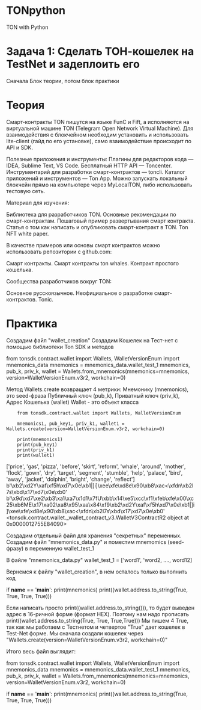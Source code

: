 # TONpython
TON with Python 


# Задача 1: Сделать ТОН-кошелек на TestNet и задеплоить его
Сначала Блок теории, потом блок практики


# Теория
Смарт-контракты TON пишутся на языке FunC и Fift, а исполняются на виртуальной машине TON (Telegram Open Network Virtual Machine).
Для взаимодействия с блокчейном необходим установить и использовать lite-client (гайд по его установке), само взаимодействие происходит по API и SDK.



Полезные приложения и инструменты:
Плагины для редакторов кода — IDEA, Sublime Text, VS Code.
Бесплатный HTTP API — Toncenter.
Инструментарий для разработки смарт-контрактов — toncli.
Каталог приложений и инструментов — Ton App.
Можно запускать локальный блокчейн прямо на компьютере через MyLocalTON, либо использовать тестовую сеть.

Материал для изучения:

Библиотека для разработчиков TON.
Основные рекомендации по смарт-контрактам.
Пошаговый пример развертывания смарт контракта.
Статья о том как написать и опубликовать смарт-контракт в TON.
Ton NFT white paper.

В качестве примеров или основы смарт контрактов можно использовать репозитории с github.com:

Смарт контракты.
Смарт контракты ton whales.
Контракт простого кошелька.

Сообщества разработчиков вокруг TON:

Основное русскоязычное.
Неофициальное о разработке смарт-контрактов.
Tonic.




# Практика
Создадим файл "wallet_creation"
Создадим Кошелек на Тест-нет с помощью библиотеки Ton SDK и методов

from tonsdk.contract.wallet import Wallets, WalletVersionEnum
import mnemonics_data
mnemonics = mnemonics_data.wallet_test_1
mnemonics, pub_k, priv_k, wallet = Wallets.from_mnemonics(mnemonics=mnemonics, version=WalletVersionEnum.v3r2, workchain=0)

Метод Wallets.create возвращает 4 метрики:
Мнемонику (mnemonics), это seed-фраза
Публичный ключ (pub_k),
Приватный ключ (priv_k),
Адрес Кошелька (wallet)
Wallet - это объект класса

		from tonsdk.contract.wallet import Wallets, WalletVersionEnum
		
		mnemonics1, pub_key1, priv_k1, wallet1 = Wallets.create(version=WalletVersionEnum.v3r2, workchain=0)
		
		print(mnemonics1)
		print(pub_key1)
		print(priv_k1)
		print(wallet1)

['price', 'gas', 'pizza', 'before', 'skirt', 'reform', 'whale', 'around', 'mother', 'flock', 'gown', 'dry', 'target', 'segment', 'stumble', 'help', 'palace', 'bird', 'away', 'jacket', 'dolphin', 'bright', 'change', 'reflect']
b'\xb2\xd2Y\xaf\xf5h\xd7\x0e\xb1|]i]\xee\xfe\xd8e\x90\xb8\xac<\xfdn\xb2l7s\xbd\x17\xd7\x0e\xb0'
b'\x9d\xd7\xe2\xb3\xa1\xa7\x1d1\x7fU\xbb\x14\xe5\xcc\xf1\xfeb\xfe\x00\xc25\xb6ME\x17\xa02\xa8\x95\xaa\x84\xf9\xb2\xd2Y\xaf\xf5h\xd7\x0e\xb1|]i]\xee\xfe\xd8e\x90\xb8\xac<\xfdn\xb2l7s\xbd\x17\xd7\x0e\xb0'
<tonsdk.contract.wallet._wallet_contract_v3.WalletV3ContractR2 object at 0x0000012755E84090>


Создадим отдельный файл для хранения "секретных" переменных. Создадим файл "mnemonics_data.py" и поместим mnemomics (seed-фразу) в переменную wallet_test_1 

В файле "mnemonics_data.py"
wallet_test_1 = ['word1', 'word2, ...., word12]

Вернемся к файлу "wallet_creation", в нем осталось только выполнить код

if __name__ == '__main__':
    print(mnemonics)
    print((wallet.address.to_string(True, True, True, True)))

Если написать просто print((wallet.address.to_string())), то будет выведен адрес в 16-ричной форме (формат HEX).
Поэтому нам надо прописать print((wallet.address.to_string(True, True, True,True)))
Мы пишем 4 True, так как мы работаем с Тестнетом и четвертое "True" дает кошелек в Test-Net форме.
Мы сначала создали кошелек через "Wallets.create(version=WalletVersionEnum.v3r2, workchain=0)"

Итого весь файл выглядит: 

from tonsdk.contract.wallet import Wallets, WalletVersionEnum
import mnemonics_data
mnemonics = mnemonics_data.wallet_test_1
mnemonics, pub_k, priv_k, wallet = Wallets.from_mnemonics(mnemonics=mnemonics, version=WalletVersionEnum.v3r2, workchain=0)

if __name__ == '__main__':
    print(mnemonics)
    print((wallet.address.to_string(True, True, True, True)))
    
 
